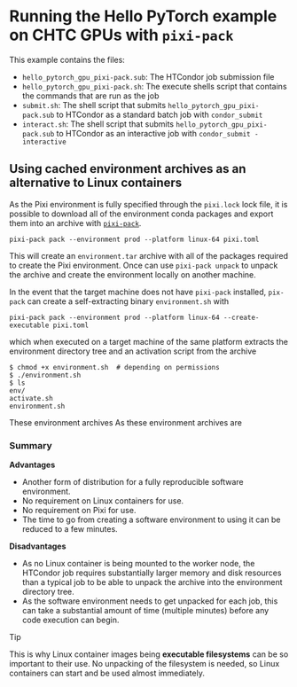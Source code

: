 # Running the Hello PyTorch example on CHTC GPUs with `pixi-pack`

This example contains the files:

* `hello_pytorch_gpu_pixi-pack.sub`: The HTCondor job submission file
* `hello_pytorch_gpu_pixi-pack.sh`: The execute shells script that contains the commands that are run as the job
* `submit.sh`: The shell script that submits `hello_pytorch_gpu_pixi-pack.sub` to HTCondor as a standard batch job with `condor_submit`
* `interact.sh`: The shell script that submits `hello_pytorch_gpu_pixi-pack.sub` to HTCondor as an interactive job with `condor_submit -interactive`

## Using cached environment archives as an alternative to Linux containers

As the Pixi environment is fully specified through the `pixi.lock` lock file, it is possible to download all of the environment conda packages and export them into an archive with [`pixi-pack`](https://pixi.sh/latest/deployment/pixi_pack/).

```
pixi-pack pack --environment prod --platform linux-64 pixi.toml
```

This will create an `environment.tar` archive with all of the packages required to create the Pixi environment.
Once can use `pixi-pack unpack` to unpack the archive and create the environment locally on another machine.

In the event that the target machine does not have `pixi-pack` installed, `pix-pack` can create a self-extracting binary `environment.sh` with

```
pixi-pack pack --environment prod --platform linux-64 --create-executable pixi.toml
```

which when executed on a target machine of the same platform extracts the environment directory tree and an activation script from the archive

```console
$ chmod +x environment.sh  # depending on permissions
$ ./environment.sh
$ ls
env/
activate.sh
environment.sh
```

These environment archives
As these environment archives are

### Summary

**Advantages**

* Another form of distribution for a fully reproducible software environment.
* No requirement on Linux containers for use.
* No requirement on Pixi for use.
* The time to go from creating a software environment to using it can be reduced to a few minutes.

**Disadvantages**

* As no Linux container is being mounted to the worker node, the HTCondor job requires substantially larger memory and disk resources than a typical job to be able to unpack the archive into the environment directory tree.
* As the software environment needs to get unpacked for each job, this can take a substantial amount of time (multiple minutes) before any code execution can begin.

> [!TIP]
> This is why Linux container images being **executable filesystems** can be so important to their use.
> No unpacking of the filesystem is needed, so Linux containers can start and be used almost immediately.
